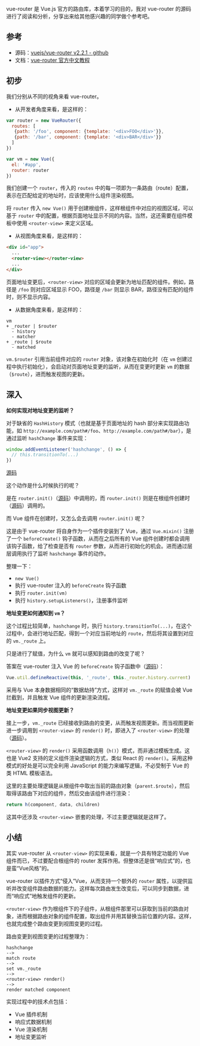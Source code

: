vue-router 是 Vue.js 官方的路由库，本着学习的目的，我对 vue-router 的源码进行了阅读和分析，分享出来给其他感兴趣的同学做个参考吧。

## 参考

- 源码：[vuejs/vue-router v2.2.1 - github](https://github.com/vuejs/vue-router)
- 文档：[vue-router 官方中文教程](http://router.vuejs.org/zh-cn/index.html)

## 初步

我们分别从不同的视角来看 vue-router。

- 从开发者角度来看，是这样的：

```javascript
var router = new VueRouter({
  routes: [
   {path: '/foo', component: {template: '<div>FOO</div>'}},
   {path: '/bar', component: {template: '<div>BAR</div>'}}
  ]
})

var vm = new Vue({
  el: '#app',
  router: router
})
```

我们创建一个 `router`，传入的 `routes` 中的每一项即为一条路由（route）配置，表示在匹配给定的地址时，应该使用什么组件渲染视图。

将 `router` 传入 `new Vue()` 用于创建根组件，这样根组件中对应的视图区域，可以基于 `router` 中的配置，根据页面地址显示不同的内容。当然，这还需要在组件模板中使用 `<router-view>` 来定义区域。

- 从视图角度来看，是这样的：

```html
<div id="app">
  ...
  <router-view></router-view>
  ...
</div>
```

页面地址变更后，`<router-view>` 对应的区域会更新为地址匹配的组件。例如，路径是 `/foo` 则对应区域显示 FOO，路径是 `/bar` 则显示 BAR，路径没有匹配的组件时，则不显示内容。

- 从数据角度来看，是这样的：

```
vm
+ _router | $router
  - history
  - matcher
+ _route | $route
  - matched
```

`vm.$router` 引用当前组件对应的 `router` 对象，该对象在初始化时（在 `vm` 创建过程中执行初始化），会启动对页面地址变更的监听，从而在变更时更新 `vm` 的数据（`$route`），进而触发视图的更新。

## 深入

**如何实现对地址变更的监听？**

对于缺省的 `HashHistory` 模式（也就是基于页面地址的 hash 部分来实现路由功能，如 `http://example.com/path#/foo`、`http://example.com/path#/bar`），是通过监听 `hashChange` 事件来实现：

```javascript
window.addEventListener('hashchange', () => {
  // this.transitionTo(...)
})
```

[源码](https://github.com/vuejs/vue-router/blob/v2.2.1/src/history/hash.js#L21)

这个动作是什么时候执行的呢？

是在 `router.init()`（[源码](https://github.com/vuejs/vue-router/blob/v2.2.1/src/index.js#L103)）中调用的，而 `router.init()` 则是在根组件创建时（[源码](https://github.com/vuejs/vue-router/blob/v2.2.1/src/install.js#L24)）调用的。

而 Vue 组件在创建时，又怎么会去调用 `router.init()` 呢？

这是由于 vue-router 将自身作为一个插件安装到了 Vue，通过 `Vue.mixin()` 注册了一个 `beforeCreate()` 钩子函数，从而在之后所有的 Vue 组件创建时都会调用该钩子函数，给了检查是否有 `router` 参数，从而进行初始化的机会。进而通过层层调用执行了监听 `hashchange` 事件的动作。

整理一下：

- `new Vue()`
- 执行 vue-router 注入的 `beforeCreate` 钩子函数
- 执行 `router.init(vm)`
- 执行 `history.setupListeners()`，注册事件监听

**地址变更如何通知到 `vm`？**

这个过程比较简单，`hashchange` 时，执行 `history.transitionTo(...)`，在这个过程中，会进行地址匹配，得到一个对应当前地址的 `route`，然后将其设置到对应的 `vm._route` 上。

只是进行了赋值，为什么 `vm` 就可以感知到路由的改变了呢？

答案在 vue-router 注入 Vue 的 `beforeCreate` 钩子函数中（[源码](https://github.com/vuejs/vue-router/blob/v2.2.1/src/install.js#L25)）：

```javascript
Vue.util.defineReactive(this, '_route', this._router.history.current)
```

采用与 Vue 本身数据相同的“数据劫持”方式，这样对 `vm._route` 的赋值会被 Vue 拦截到，并且触发 Vue 组件的更新渲染流程。

**地址变更如果同步视图更新？**

接上一步，`vm._route` 已经接收到路由的变更，从而触发视图更新。而当视图更新进一步调用到 `<router-view>` 的 `render()` 时，即进入了 `<router-view>` 的处理（[源码](https://github.com/vuejs/vue-router/blob/v2.2.1/src/components/view.js#L12)）。

`<router-view>` 的 `render()` 采用函数调用（`h()`）模式，而非通过模板生成。这也是 Vue2 支持的定义组件渲染逻辑的方式，类似 React 的 `render()`。采用这种模式的好处是可以完全利用 JavaScript 的能力来编写逻辑，不必受制于 Vue 的类 HTML 模板语法。

这里的主要处理逻辑是从根组件中取出当前的路由对象（`parent.$route`），然后取得该路由下对应的组件，然后交由该组件进行渲染：

```javascript
return h(component, data, children)
```

这其中还涉及 `<router-view>` 嵌套的处理，不过主要逻辑就是这样了。

## 小结

其实 vue-router 从 `<router-view>` 的实现来看，就是一个具有特定功能的 Vue 组件而已，不过要配合根组件的 router 发挥作用。但整体还是很“响应式”的，也是蛮“Vue风格”的。

vue-router 以插件方式“侵入”Vue，从而支持一个额外的 `router` 属性，以提供监听并改变组件路由数据的能力。这样每次路由发生改变后，可以同步到数据，进而“响应式”地触发组件的更新。

`<router-view>` 作为根组件下的子组件，从根组件那里可以获取到当前的路由对象，进而根据路由对象的组件配置，取出组件并用其替换当前位置的内容。这样，也就完成整个路由变更到视图变更的过程。

路由变更到视图变更的过程整理为：

```
hashchange
-->
match route
-->
set vm._route
-->
<router-view> render()
-->
render matched component
```

实现过程中的技术点包括：

- Vue 插件机制
- 响应式数据机制
- Vue 渲染机制
- 地址变更监听
